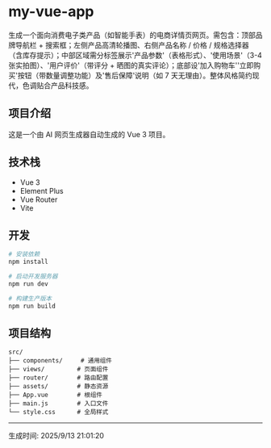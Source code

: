 # my-vue-app

生成一个面向消费电子类产品（如智能手表）的电商详情页网页。需包含：顶部品牌导航栏 + 搜索框；左侧产品高清轮播图、右侧产品名称 / 价格 / 规格选择器（含库存提示）；中部区域需分标签展示'产品参数'（表格形式）、'使用场景'（3-4 张实拍图）、'用户评价'（带评分 + 晒图的真实评论）；底部设'加入购物车''立即购买'按钮（带数量调整功能）及'售后保障'说明（如 7 天无理由）。整体风格简约现代，色调贴合产品科技感。

## 项目介绍

这是一个由 AI 网页生成器自动生成的 Vue 3 项目。

## 技术栈

- Vue 3
- Element Plus
- Vue Router
- Vite

## 开发

```bash
# 安装依赖
npm install

# 启动开发服务器
npm run dev

# 构建生产版本
npm run build
```

## 项目结构

```
src/
├── components/     # 通用组件
├── views/         # 页面组件
├── router/        # 路由配置
├── assets/        # 静态资源
├── App.vue        # 根组件
├── main.js        # 入口文件
└── style.css      # 全局样式
```

---

生成时间: 2025/9/13 21:01:20
